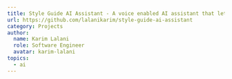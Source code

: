 ```yaml
---
title: Style Guide AI Assistant - A voice enabled AI assistant that lets you talk to your wardrobe.
url: https://github.com/lalanikarim/style-guide-ai-assistant
category: Projects
author:
  name: Karim Lalani
  role: Software Engineer
  avatar: karim-lalani
topics:
  - ai
---
```


